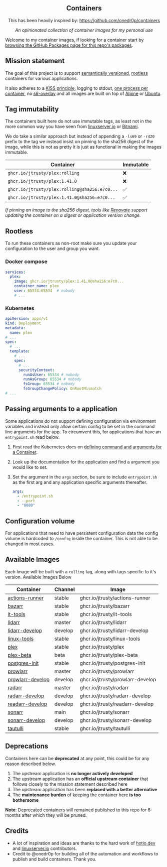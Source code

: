 <!---
NOTE: AUTO-GENERATED FILE
to edit this file, instead edit its template at: ./github/scripts/templates/README.md.j2
-->
<div align="center">


## Containers

This has been heavily inspired by: https://github.com/onedr0p/containers

_An opinionated collection of container images for my personal use_

</div>

Welcome to my container images, if looking for a container start by [browsing the GitHub Packages page for this repo's packages](https://github.com/jtrusty?tab=packages&repo_name=containers).

## Mission statement

The goal of this project is to support [semantically versioned](https://semver.org/), [rootless](https://rootlesscontaine.rs/) containers for various applications.

It also adheres to a [KISS principle](https://en.wikipedia.org/wiki/KISS_principle), logging to stdout, [one process per container](https://testdriven.io/tips/59de3279-4a2d-4556-9cd0-b444249ed31e/), no [s6-overlay](https://github.com/just-containers/s6-overlay) and all images are built on top of [Alpine](https://hub.docker.com/_/alpine) or [Ubuntu](https://hub.docker.com/_/ubuntu).

## Tag immutability

The containers built here do not use immutable tags, as least not in the more common way you have seen from [linuxserver.io](https://fleet.linuxserver.io/) or [Bitnami](https://bitnami.com/stacks/containers).

We do take a similar approach but instead of appending a `-ls69` or `-r420` prefix to the tag we instead insist on pinning to the sha256 digest of the image, while this is not as pretty it is just as functional in making the images immutable.

| Container                                          | Immutable |
|----------------------------------------------------|-----------|
| `ghcr.io/jtrusty/plex:rolling`                      | ❌        |
| `ghcr.io/jtrusty/plex:1.41.0`                      | ❌        |
| `ghcr.io/jtrusty/plex:rolling@sha256:e7c0...`       | ✅        |
| `ghcr.io/jtrusty/plex:1.41.0@sha256:e7c0...`       | ✅        |

_If pinning an image to the sha256 digest, tools like [Renovate](https://github.com/renovatebot/renovate) support updating the container on a digest or application version change._

## Rootless

To run these containers as non-root make sure you update your configuration to the user and group you want.

### Docker compose

```yaml
services:
  plex:
    image: ghcr.io/jtrusty/plex:1.41.0@sha256:e7c0...
    container_name: plex
    user: 65534:65534  # nobody
    # ...
```

### Kubernetes

```yaml
apiVersion: apps/v1
kind: Deployment
metadata:
  name: plex
# ...
spec:
  # ...
  template:
    # ...
    spec:
      # ...
      securityContext:
        runAsUser: 65534 # nobody
        runAsGroup: 65534 # nobody
        fsGroup: 65534 # nobody
        fsGroupChangePolicy: OnRootMismatch
# ...
```

## Passing arguments to a application

Some applications do not support defining configuration via environment variables and instead only allow certain config to be set in the command line arguments for the app. To circumvent this, for applications that have an `entrypoint.sh` read below.

1. First read the Kubernetes docs on [defining command and arguments for a Container](https://kubernetes.io/docs/tasks/inject-data-application/define-command-argument-container/).
2. Look up the documentation for the application and find a argument you would like to set.
3. Set the argument in the `args` section, be sure to include `entrypoint.sh` as the first arg and any application specific arguments thereafter.

    ```yaml
    args:
      - /entrypoint.sh
      - --port
      - "8080"
    ```

## Configuration volume

For applications that need to have persistent configuration data the config volume is hardcoded to `/config` inside the container. This is not able to be changed in most cases.

## Available Images

Each Image will be built with a `rolling` tag, along with tags specific to it's version. Available Images Below

Container | Channel | Image
--- | --- | ---
[actions-runner](https://github.com/jtrusty/containers/pkgs/container/actions-runner) | stable | ghcr.io/jtrusty/actions-runner
[bazarr](https://github.com/jtrusty/containers/pkgs/container/bazarr) | stable | ghcr.io/jtrusty/bazarr
[it-tools](https://github.com/jtrusty/containers/pkgs/container/it-tools) | stable | ghcr.io/jtrusty/it-tools
[lidarr](https://github.com/jtrusty/containers/pkgs/container/lidarr) | master | ghcr.io/jtrusty/lidarr
[lidarr-develop](https://github.com/jtrusty/containers/pkgs/container/lidarr-develop) | develop | ghcr.io/jtrusty/lidarr-develop
[linux-tools](https://github.com/jtrusty/containers/pkgs/container/linux-tools) | stable | ghcr.io/jtrusty/linux-tools
[plex](https://github.com/jtrusty/containers/pkgs/container/plex) | stable | ghcr.io/jtrusty/plex
[plex-beta](https://github.com/jtrusty/containers/pkgs/container/plex-beta) | beta | ghcr.io/jtrusty/plex-beta
[postgres-init](https://github.com/jtrusty/containers/pkgs/container/postgres-init) | stable | ghcr.io/jtrusty/postgres-init
[prowlarr](https://github.com/jtrusty/containers/pkgs/container/prowlarr) | master | ghcr.io/jtrusty/prowlarr
[prowlarr-develop](https://github.com/jtrusty/containers/pkgs/container/prowlarr-develop) | develop | ghcr.io/jtrusty/prowlarr-develop
[radarr](https://github.com/jtrusty/containers/pkgs/container/radarr) | master | ghcr.io/jtrusty/radarr
[radarr-develop](https://github.com/jtrusty/containers/pkgs/container/radarr-develop) | develop | ghcr.io/jtrusty/radarr-develop
[readarr-develop](https://github.com/jtrusty/containers/pkgs/container/readarr-develop) | develop | ghcr.io/jtrusty/readarr-develop
[sonarr](https://github.com/jtrusty/containers/pkgs/container/sonarr) | main | ghcr.io/jtrusty/sonarr
[sonarr-develop](https://github.com/jtrusty/containers/pkgs/container/sonarr-develop) | develop | ghcr.io/jtrusty/sonarr-develop
[tautulli](https://github.com/jtrusty/containers/pkgs/container/tautulli) | stable | ghcr.io/jtrusty/tautulli


## Deprecations

Containers here can be **deprecated** at any point, this could be for any reason described below.

1. The upstream application is **no longer actively developed**
2. The upstream application has an **official upstream container** that follows closely to the mission statement described here
3. The upstream application has been **replaced with a better alternative**
4. The **maintenance burden** of keeping the container here **is too bothersome**

**Note**: Deprecated containers will remained published to this repo for 6 months after which they will be pruned.

## Credits

- A lot of inspiration and ideas are thanks to the hard work of [hotio.dev](https://hotio.dev/) and [linuxserver.io](https://www.linuxserver.io/) contributors.
- Credit to @onedr0p for building all of the automation and workflows to publish and build containers. Thank you.
